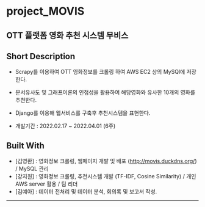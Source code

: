 # project_MOVIS
## OTT 플랫폼 영화 추천 시스템 무비스
## Short Description
- Scrapy를 이용하여 OTT 영화정보를 크롤링 하여 AWS EC2 상의 MySQl에 저장한다. 
- 문서유사도 및 그래프이론의 인접성을 활용하여 해당영화와 유사한 10개의 영화를 추천한다.
- Django를 이용해 웹서비스를 구축후 추천시스템을 표현한다. 

- 개발기간 : 2022.02.17 ~ 2022.04.01 (6주)

## Built With
- [김영환] : 영화정보 크롤링, 웹페이지 개발 및 배포 (http://movis.duckdns.org/) / MySQL 관리
- [강지원] : 영화정보 크롤링, 추천시스템 개발 (TF-IDF, Cosine Similarity) / 개인 AWS server 활용 / 팀 리더 
- [김예아] : 데이터 전처리 및 데이터 분석, 회의록 및 보고서 작성.

----------------------------------------------------------
